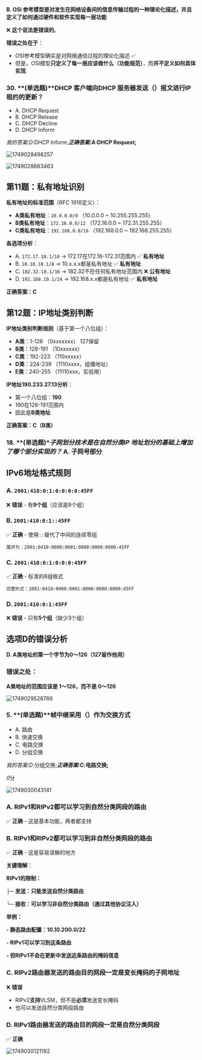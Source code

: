 **B. OSI 参考模型是对发生在网络设备间的信息传输过程的一种理论化描述，并且定义了如何通过硬件和软件实现每一层功能**

❌ **这个说法是错误的**。

**错误之处在于**：

* OSI参考模型确实是对网络通信过程的理论化描述 ✅
* 但是，OSI模型**只定义了每一层应该做什么（功能规范）**，而**并不定义如何具体实现**


### 30. **(单选题)**DHCP 客户端向DHCP 服务器发送（）报文进行IP 租约的更新？

* A. DHCP Request
* B. DHCP Release
* C. DHCP Decline
* D. DHCP Inform

*我的答案:*D**:DHCP Inform;***正确答案:*A**:DHCP Request;**

![1749028498257](images/作业错题/1749028498257.png)

![1749028683463](images/作业错题/1749028683463.png)




## 第11题：私有地址识别

**私有地址的标准范围**（RFC 1918定义）：

- **A类私有地址**：`10.0.0.0/8` （10.0.0.0 ~ 10.255.255.255）
- **B类私有地址**：`172.16.0.0/12` （172.16.0.0 ~ 172.31.255.255）
- **C类私有地址**：`192.168.0.0/16` （192.168.0.0 ~ 192.168.255.255）

**各选项分析**：

- A. `172.17.10.1/16` → 172.17在172.16-172.31范围内 ✅ **私有地址**
- B. `10.10.10.1/8` → 10.x.x.x都是私有地址 ✅ **私有地址**
- C. `182.32.10.1/16` → 182.32不在任何私有地址范围内 ❌ **公有地址**
- D. `192.168.10.1/24` → 192.168.x.x都是私有地址 ✅ **私有地址**

**正确答案：C**

## 第12题：IP地址类别判断

**IP地址类别判断规则**（基于第一个八位组）：

- **A类**：1-126 （0xxxxxxx） 127保留
- **B类**：128-191 （10xxxxxx）
- **C类**：192-223 （110xxxxx）
- **D类**：224-239 （1110xxxx，组播地址）
- **E类**：240-255 （11110xxx，实验用）

**IP地址190.233.27.13分析**：

- 第一个八位组：**190**
- 190在128-191范围内
- 因此是**B类地址**

**正确答案：C（B类）**


### 18. **(单选题)**子网划分技术是在自然分类IP 地址划分的基础上增加了哪个部分实现的？* A. 子网号部分




## IPv6地址格式规则

### A. `2001:410:0:1:0:0:0:0:45FF`

❌ **错误** - 有**9个组**（应该是8个组）

### B. `2001:410:0:1::45FF`

✅ **正确** - 使用`::`替代了中间的连续零组

```
展开为：2001:0410:0000:0001:0000:0000:0000:45FF
```

### C. `2001:410:0:1:0:0:0:45FF`

✅ **正确** - 标准的8组格式

```
完整形式：2001:0410:0000:0001:0000:0000:0000:45FF
```

### D. `2001:410:0:1:45FF`

❌ **错误** - 只有**5个组**（缺少3个组）



## 选项D的错误分析

**D. A类地址的第一个字节为0～126（127留作他用）**

### 错误之处：

**A类地址的范围应该是 1～126，而不是 0～126**


![1749029528766](images/作业错题/1749029528766.png)



### 5. **(单选题)**帧中继采用（）作为交换方式

* A. 路由
* B. 快速交换
* C. 电路交换
* D. 分组交换

*我的答案:*D**:分组交换;***正确答案:*C**:电路交换;**

*0*分

![1749030043141](images/作业错题/1749030043141.png)



### A. RIPv1和RIPv2都可以学习到自然分类网段的路由

✅ **正确** - 这是基本功能，两者都支持

### B. RIPv1和RIPv2都可以学习到非自然分类网段的路由

✅ **正确** - 这是容易误解的地方

**关键理解**：

**RIPv1的限制：**

**├─ 发送：只能发送自然分类路由**

**└─ 接收：可以学习非自然分类路由（通过其他协议注入）**

**举例：**

**- 静态路由配置：10.10.200.0/22**

**- RIPv1可以学习到这条路由**

**- 但RIPv1不会在更新中发送这条路由的掩码信息**

### C. RIPv2路由器发送的路由目的网段一定是变长掩码的子网地址

❌ **错误**

* RIPv2**支持**VLSM，但不是**必须**发送变长掩码
* 也可以发送自然分类网段路由

### D. RIPv1路由器发送的路由目的网段一定是自然分类网段

✅ **正确**


![1749030121192](images/作业错题/1749030121192.png)
